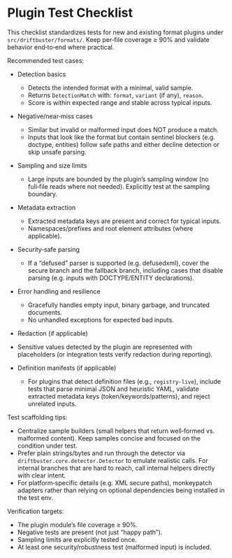 # Plugin Test Checklist

This checklist standardizes tests for new and existing format plugins under
`src/driftbuster/formats/`. Keep per‑file coverage ≥ 90% and validate behavior
end‑to‑end where practical.

Recommended test cases:

- Detection basics
  - Detects the intended format with a minimal, valid sample.
  - Returns `DetectionMatch` with: `format`, `variant` (if any), `reason`.
  - Score is within expected range and stable across typical inputs.

- Negative/near‑miss cases
  - Similar but invalid or malformed input does NOT produce a match.
  - Inputs that look like the format but contain sentinel blockers (e.g.
    doctype, entities) follow safe paths and either decline detection or skip
    unsafe parsing.

- Sampling and size limits
  - Large inputs are bounded by the plugin’s sampling window (no full‑file
    reads where not needed). Explicitly test at the sampling boundary.

- Metadata extraction
  - Extracted metadata keys are present and correct for typical inputs.
  - Namespaces/prefixes and root element attributes (where applicable).

- Security‑safe parsing
  - If a “defused” parser is supported (e.g. defusedxml), cover the secure
    branch and the fallback branch, including cases that disable parsing
    (e.g. inputs with DOCTYPE/ENTITY declarations).

- Error handling and resilience
  - Gracefully handles empty input, binary garbage, and truncated documents.
  - No unhandled exceptions for expected bad inputs.

- Redaction (if applicable)
- Sensitive values detected by the plugin are represented with placeholders
  (or integration tests verify redaction during reporting).

- Definition manifests (if applicable)
  - For plugins that detect definition files (e.g., `registry-live`), include
    tests that parse minimal JSON and heuristic YAML, validate extracted
    metadata keys (token/keywords/patterns), and reject unrelated inputs.

Test scaffolding tips:

- Centralize sample builders (small helpers that return well‑formed vs. malformed
  content). Keep samples concise and focused on the condition under test.
- Prefer plain strings/bytes and run through the detector via
  `driftbuster.core.detector.Detector` to emulate realistic calls. For internal
  branches that are hard to reach, call internal helpers directly with clear
  intent.
- For platform‑specific details (e.g. XML secure paths), monkeypatch adapters
  rather than relying on optional dependencies being installed in the test env.

Verification targets:

- The plugin module’s file coverage ≥ 90%.
- Negative tests are present (not just “happy path”).
- Sampling limits are explicitly tested once.
- At least one security/robustness test (malformed input) is included.
